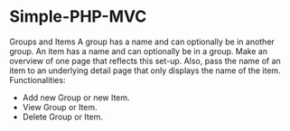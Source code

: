 # Simple-PHP-MVC
Groups and Items
A group has a name and can optionally be in another group. An item has a name and can optionally be in a group. Make an overview of one page that reflects this set-up. Also, pass the name of an item to an underlying detail page that only displays the name of the item.
Functionalities: 
* Add new Group or new Item.
* View Group or Item.
* Delete Group or Item.
